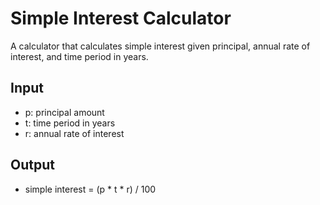 # Simple Interest Calculator

A calculator that calculates simple interest given principal, annual rate of interest, and time period in years.

## Input
- p: principal amount  
- t: time period in years  
- r: annual rate of interest  

## Output
- simple interest = (p * t * r) / 100 
